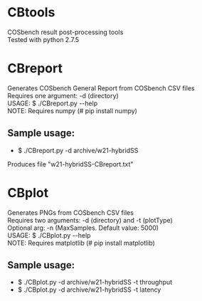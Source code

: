 # CBtools
COSbench result post-processing tools  
Tested with python 2.7.5

# CBreport
Generates COSbench General Report from COSbench CSV files  
Requires one argument: -d (directory)  
USAGE: $ ./CBreport.py --help  
NOTE: Requires numpy (# pip install numpy)  

## Sample usage:
* $ ./CBreport.py -d archive/w21-hybridSS

Produces file "w21-hybridSS-CBreport.txt"

# CBplot
Generates PNGs from COSbench CSV files  
Requires two arguments: -d (directory) and -t (plotType)  
Optional arg: -n (MaxSamples. Default value: 5000)  
USAGE: $ ./CBplot.py --help  
NOTE: Requires matplotlib (# pip install matplotlib)  

## Sample usage:
* $ ./CBplot.py -d archive/w21-hybridSS -t throughput
* $ ./CBplot.py -d archive/w21-hybridSS -t latency
